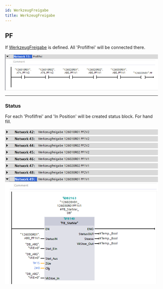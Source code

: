 ```yaml
---
id: WerkzeugFreigabe
title: WerkzeugFreigabe
---
```


## PF

If [WerkzeugFreigabe](../../../configuration/robots/WerkzeugFreigabe) is defined. All 'Profilfrei' will be connected there.   

![img](../../../../assets/docs/generation/programBlocks/stationen/WerkzeugFreigabe/PF.jpg)

---

### Status

For each 'Profilfrei' and 'In Position' will be created status block. For hand fill.

![img](../../../../assets/docs/generation/programBlocks/stationen/WerkzeugFreigabe/Status.jpg)

